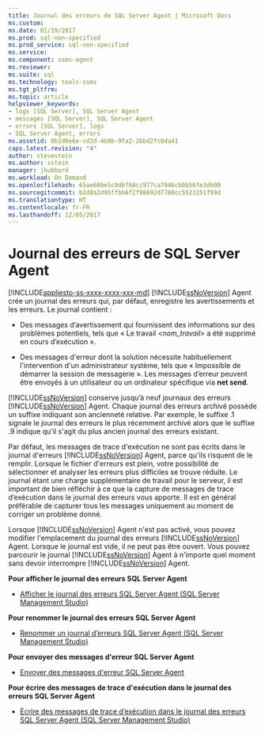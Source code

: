 ```yaml
---
title: Journal des erreurs de SQL Server Agent | Microsoft Docs
ms.custom: 
ms.date: 01/19/2017
ms.prod: sql-non-specified
ms.prod_service: sql-non-specified
ms.service: 
ms.component: ssms-agent
ms.reviewer: 
ms.suite: sql
ms.technology: tools-ssms
ms.tgt_pltfrm: 
ms.topic: article
helpviewer_keywords:
- logs [SQL Server], SQL Server Agent
- messages [SQL Server], SQL Server Agent
- errors [SQL Server], logs
- SQL Server Agent, errors
ms.assetid: 0b2d6e6e-cd2d-4b8b-9fa2-2bbd2fc0da41
caps.latest.revision: "4"
author: stevestein
ms.author: sstein
manager: jhubbard
ms.workload: On Demand
ms.openlocfilehash: 65ae66be5c0d6f68cc977ca7046cb0b56fe3db00
ms.sourcegitcommit: b2d8a2d95ffbb6f2f98692d7760cc5523151f99d
ms.translationtype: HT
ms.contentlocale: fr-FR
ms.lasthandoff: 12/05/2017
---
```

# <a name="sql-server-agent-error-log"></a>Journal des erreurs de SQL Server Agent
[!INCLUDE[appliesto-ss-xxxx-xxxx-xxx-md](../../includes/appliesto-ss-xxxx-xxxx-xxx-md.md)]
[!INCLUDE[ssNoVersion](../../includes/ssnoversion_md.md)] Agent crée un journal des erreurs qui, par défaut, enregistre les avertissements et les erreurs. Le journal contient :  
  
-   Des messages d’avertissement qui fournissent des informations sur des problèmes potentiels, tels que « Le travail \<*nom_travail*> a été supprimé en cours d’exécution ».  
  
-   Des messages d'erreur dont la solution nécessite habituellement l'intervention d'un administrateur système, tels que « Impossible de démarrer la session de messagerie ». Les messages d’erreur peuvent être envoyés à un utilisateur ou un ordinateur spécifique via **net send**.  
  
[!INCLUDE[ssNoVersion](../../includes/ssnoversion_md.md)] conserve jusqu’à neuf journaux des erreurs [!INCLUDE[ssNoVersion](../../includes/ssnoversion_md.md)] Agent. Chaque journal des erreurs archivé possède un suffixe indiquant son ancienneté relative. Par exemple, le suffixe .1 signale le journal des erreurs le plus récemment archivé alors que le suffixe .9 indique qu'il s'agit du plus ancien journal des erreurs existant.  
  
Par défaut, les messages de trace d'exécution ne sont pas écrits dans le journal d'erreurs [!INCLUDE[ssNoVersion](../../includes/ssnoversion_md.md)] Agent, parce qu'ils risquent de le remplir. Lorsque le fichier d'erreurs est plein, votre possibilité de sélectionner et analyser les erreurs plus difficiles se trouve réduite. Le journal étant une charge supplémentaire de travail pour le serveur, il est important de bien réfléchir à ce que la capture de messages de trace d’exécution dans le journal des erreurs vous apporte. Il est en général préférable de capturer tous les messages uniquement au moment de corriger un problème donné.  
  
Lorsque [!INCLUDE[ssNoVersion](../../includes/ssnoversion_md.md)] Agent n'est pas activé, vous pouvez modifier l'emplacement du journal des erreurs [!INCLUDE[ssNoVersion](../../includes/ssnoversion_md.md)] Agent. Lorsque le journal est vide, il ne peut pas être ouvert. Vous pouvez parcourir le journal [!INCLUDE[ssNoVersion](../../includes/ssnoversion_md.md)] Agent à n'importe quel moment sans devoir interrompre [!INCLUDE[ssNoVersion](../../includes/ssnoversion_md.md)] Agent.  
  
**Pour afficher le journal des erreurs SQL Server Agent**  
  
-   [Afficher le journal des erreurs SQL Server Agent &#40;SQL Server Management Studio&#41;](../../ssms/agent/view-sql-server-agent-error-log-sql-server-management-studio.md)  
  
**Pour renommer le journal des erreurs SQL Server Agent**  
  
-   [Renommer un journal d’erreurs SQL Server Agent &#40;SQL Server Management Studio&#41;](../../ssms/agent/rename-a-sql-server-agent-error-log-sql-server-management-studio.md)  
  
**Pour envoyer des messages d'erreur SQL Server Agent**  
  
-   [Envoyer des messages d'erreur SQL Server Agent](../../ssms/agent/send-sql-server-agent-error-messages.md)  
  
**Pour écrire des messages de trace d'exécution dans le journal des erreurs SQL Server Agent**  
  
-   [Écrire des messages de trace d’exécution dans le journal des erreurs SQL Server Agent &#40;SQL Server Management Studio&#41;](../../ssms/agent/write-execution-trace-messages-to-sql-server-agent-log-ssms.md)  
  
